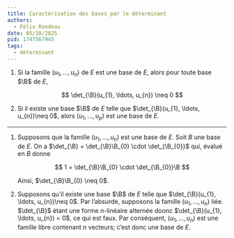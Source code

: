 ```yaml
---
title: Caractérisation des bases par le déterminant
authors:
  - Félix Rondeau
date: 05/18/2025
pid: 1747567945
tags:
  - déterminant
---
```


1. Si la famille $(u_{1}, \ldots, u_{n})$ de $E$ est une base de $E$, alors pour toute base $\B$ de $E$,

   $$
       \det_{\B}(u_{1}, \ldots, u_{n}) \neq 0
   $$

2. Si il existe une base $\B$ de $E$ telle que $\det_{\B}(u_{1}, \ldots, u_{n})\neq 0$, alors $(u_{1}, \ldots, u_{p})$ est une base de $E$.

---

1. Supposons que la famille $(u_{1}, \ldots, u_{n})$ est une base de $E$. Soit $B$ une base de $E$. On a $\det_{\B} = \det_{\B}\B_{0} \cdot \det_{\B_{0}}$ qui, évalué en $B$ donne

   $$
       1 = \det_{\B}\B_{0} \cdot \det_{\B_{0}}\B
   $$

   Ainsi, $\det_{\B}\B_{0} \neq 0$.

2. Supposons qu’il existe une base $\B$ de $E$ telle que $\det_{\B}(u_{1}, \ldots, u_{n})\neq 0$. Par l’absurde, supposons la famille $(u_{1}, \ldots, u_{n})$ liée. $\det_{\B}$ étant une forme $n$-linéaire alternée doonc $\det_{\B}(u_{1}, \ldots, u_{n}) = 0$, ce qui est faux. Par conséquent, $(u_{1}, \ldots, u_{n})$ est une famille libre contenant $n$ vecteurs; c’est donc une base de $E$.

